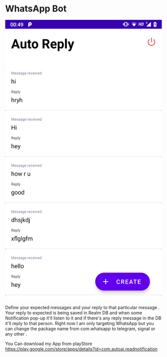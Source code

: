 # WhatsApp Bot

![](app/images/newUI.png)

Define your expected messages and your reply to that particular message . Your reply to expected is being saved in Realm DB and when some Notification pop-up it'll listen to it and if there's any reply message in the DB it'll reply to that person. Right now I am only targeting WhatsApp but you can change the package name from com.whatsapp to telegram, signal or any other . 

You Can download my App from playStore https://play.google.com/store/apps/details?id=com.autoai.readnotification
